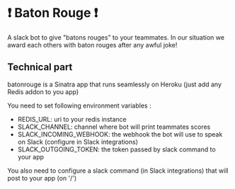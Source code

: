 # :heavy_exclamation_mark: Baton Rouge :heavy_exclamation_mark:
A slack bot to give "batons rouges" to your teammates. In our situation we award each others with baton rouges after any awful joke!



## Technical part

batonrouge is a Sinatra app that runs seamlessly on Heroku (just add any Redis addon to you app)

You need to set following environment variables :

- REDIS_URL: uri to your redis instance
- SLACK_CHANNEL: channel where bot will print teammates scores
- SLACK_INCOMING_WEBHOOK: the webhook the bot will use to speak on Slack (configure in Slack integrations)
- SLACK_OUTGOING_TOKEN: the token passed by slack command to your app

You also need to configure a slack command (in Slack integrations) that will post to your app (on '/')
